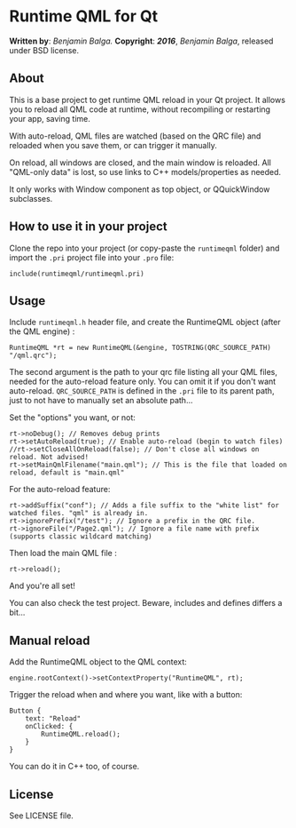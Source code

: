 # Runtime QML for Qt

**Written by**: *Benjamin Balga.*
**Copyright**: ***2016***, *Benjamin Balga*, released under BSD license.


## About

This is a base project to get runtime QML reload in your Qt project.
It allows you to reload all QML code at runtime, without recompiling or restarting your app, saving time.

With auto-reload, QML files are watched (based on the QRC file) and reloaded when you save them, or can trigger it manually.

On reload, all windows are closed, and the main window is reloaded. All "QML-only data" is lost, so use links to C++ models/properties as needed.

It only works with Window component as top object, or QQuickWindow subclasses.


## How to use it in your project

Clone the repo into your project (or copy-paste the ```runtimeqml``` folder) and import the ```.pri``` project file into your ```.pro``` file:

	include(runtimeqml/runtimeqml.pri)


## Usage

Include ```runtimeqml.h``` header file, and create the RuntimeQML object (after the QML engine) :

	RuntimeQML *rt = new RuntimeQML(&engine, TOSTRING(QRC_SOURCE_PATH) "/qml.qrc");

The second argument is the path to your qrc file listing all your QML files, needed for the auto-reload feature only. You can omit it if you don't want auto-reload.
```QRC_SOURCE_PATH``` is defined in the ```.pri``` file to its parent path, just to not have to manually set an absolute path...


Set the "options" you want, or not:

	rt->noDebug(); // Removes debug prints
	rt->setAutoReload(true); // Enable auto-reload (begin to watch files)
	//rt->setCloseAllOnReload(false); // Don't close all windows on reload. Not advised!
	rt->setMainQmlFilename("main.qml"); // This is the file that loaded on reload, default is "main.qml"

For the auto-reload feature:

	rt->addSuffix("conf"); // Adds a file suffix to the "white list" for watched files. "qml" is already in.
    rt->ignorePrefix("/test"); // Ignore a prefix in the QRC file.
    rt->ignoreFile("/Page2.qml"); // Ignore a file name with prefix (supports classic wildcard matching)


Then load the main QML file :

	rt->reload();
    
And you're all set!


You can also check the test project. Beware, includes and defines differs a bit...


## Manual reload

Add the RuntimeQML object to the QML context:

	engine.rootContext()->setContextProperty("RuntimeQML", rt);
	
Trigger the reload when and where you want, like with a button:

	Button {
        text: "Reload"
        onClicked: {
            RuntimeQML.reload();
        }
    }

You can do it in C++ too, of course.



## License
See LICENSE file.
